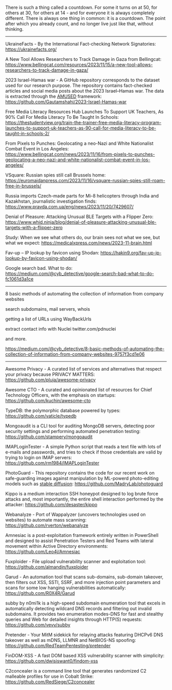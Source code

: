 
There is such a thing called a countdown. For some it turns on at 50, for others at 30, for others at 14 - and for everyone it is always completely different. There is always one thing in common: it is a countdown. The point after which you already count, and no longer live just like that, without thinking.

----

UkraineFacts - By the International Fact-checking Network Signatories: https://ukrainefacts.org/

A New Tool Allows Researchers to Track Damage in Gaza from Bellingcat: https://www.bellingcat.com/resources/2023/11/15/a-new-tool-allows-researchers-to-track-damage-in-gaza/

2023 Israel-Hamas war - A GitHub repository corresponds to the dataset used for our research purpose. The repository contains fact-checked articles and social media posts about the 2023 Israel–Hamas war. The data is extracted through the [AMUSED](https://link.springer.com/chapter/10.1007/978-3-031-10525-8_23) framework: https://github.com/Gautamshahi/2023-Israel-Hamas-war

Free Media Literacy Resources Hub Launches To Support UK Teachers, As 90% Call For Media Literacy To Be Taught In Schools: https://thestudentview.org/train-the-trainer-free-media-literacy-program-launches-to-support-uk-teachers-as-90-call-for-media-literacy-to-be-taught-in-schools-2/

From Pixels to Punches: Geolocating a neo-Nazi and White Nationalist Combat Event in Los Angeles: https://www.bellingcat.com/news/2023/11/16/from-pixels-to-punches-geolocating-a-neo-nazi-and-white-nationalist-combat-event-in-los-angeles/

VSquare: Russian spies still call Brussels home: https://euromaidanpress.com/2023/11/16/vsquare-russian-spies-still-roam-free-in-brussels/

Russia imports Czech-made parts for Mi-8 helicopters through India and Kazakhstan, journalistic investigation finds: https://www.pravda.com.ua/eng/news/2023/11/20/7429607/

Denial of Pleasure: Attacking Unusual BLE Targets with a Flipper Zero: https://www.whid.ninja/blog/denial-of-pleasure-attacking-unusual-ble-targets-with-a-flipper-zero

Study: When we see what others do, our brain sees not what we see, but what we expect: https://medicalxpress.com/news/2023-11-brain.html

Fav-up – IP lookup by favicon using Shodan: https://hakin9.org/fav-up-ip-lookup-by-favicon-using-shodan/


Google search bad. What to do: https://medium.com/@cyb_detective/google-search-bad-what-to-do-fc1061d3a1ce

----

8 basic methods of automating the collection of information from company websites

search subdomains, mail servers, whois

getting a list of URLs using WayBackUrls

extract contact info with Nuclei twitter.com/pdnuclei 

and more.

https://medium.com/@cyb_detective/8-basic-methods-of-automating-the-collection-of-information-from-company-websites-9757f3cd1e06

---

Awesome Privacy - A curated list of services and alternatives that respect your privacy because PRIVACY MATTERS: https://github.com/pluja/awesome-privacy

Awesome CTO - A curated and opinionated list of resources for Chief Technology Officers, with the emphasis on startups: https://github.com/kuchin/awesome-cto

TypeDB: the polymorphic database powered by types: https://github.com/vaticle/typedb

Mongoaudit is a CLI tool for auditing MongoDB servers, detecting poor security settings and performing automated penetration testing: https://github.com/stampery/mongoaudit

IMAPLoginTester - A simple Python script that reads a text file with lots of e-mails and passwords, and tries to check if those credentials are valid by trying to login on IMAP servers: https://github.com/rm1984/IMAPLoginTester

PhotoGuard - This repository contains the code for our recent work on safe-guarding images against manipulation by ML-powerd photo-editing models such as [stable diffusion](https://stability.ai/blog/stable-diffusion-public-release): https://github.com/MadryLab/photoguard

Kippo is a medium interaction SSH honeypot designed to log brute force attacks and, most importantly, the entire shell interaction performed by the attacker: https://github.com/desaster/kippo

Webanalyze - Port of Wappalyzer (uncovers technologies used on websites) to automate mass scanning: https://github.com/rverton/webanalyze

Amnesiac is a post-exploitation framework entirely written in PowerShell and designed to assist Penetration Testers and Red Teams with lateral movement within Active Directory environments: https://github.com/Leo4j/Amnesiac

Fuxploider - File upload vulnerability scanner and exploitation tool: https://github.com/almandin/fuxploider

Garud - An automation tool that scans sub-domains, sub-domain takeover, then filters out XSS, SSTI, SSRF, and more injection point parameters and scans for some low hanging vulnerabilities automatically: https://github.com/R0X4R/Garud

subby by n0mi1k is a high-speed subdomain enumeration tool that excels in automatically detecting wildcard DNS records and filtering out invalid subdomains. It provides two enumeration modes-DNS for fast and stealthy queries and Web for detailed insights through HTTP(S) requests: https://github.com/vevv/subby

Pretender - Your MitM sidekick for relaying attacks featuring DHCPv6 DNS takeover as well as mDNS, LLMNR and NetBIOS-NS spoofing: https://github.com/RedTeamPentesting/pretender

FinDOM-XSS - A fast DOM based XSS vulnerability scanner with simplicity: https://github.com/dwisiswant0/findom-xss

C2concealer is a command line tool that generates randomized C2 malleable profiles for use in Cobalt Strike: https://github.com/RedSiege/C2concealer

